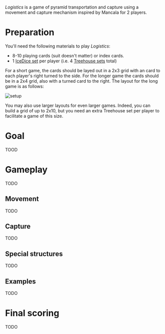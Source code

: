 *Logistics* is a game of pyramid transportation and capture using a  movement and capture mechanism inspired by Mancala for 2 players.

Preparation
===========

You'll need the following materials to play *Logistics*:

 * 8-10 playing cards (suit doesn't matter) or index cards.
 * 1 [IceDice set]() per player (i.e. 4 [Treehouse sets]() total)
 
For a short game, the cards should be layed out in a 2x3 grid with an card to each player's right turned to the side.  For the longer game the cards should be in a 2x4 grid, also with a turned card to the right.  The layout for the long game is as follows:

![setup]()

You may also use larger layouts for even larger games.  Indeed, you can build a grid of up to 2x10, but you need an extra Treehouse set per player to facilitate a game of this size.

Goal
====

TOOD

Gameplay
========

TODO

Movement
--------

TODO

Capture
-------

TODO



Special structures
------------------

TODO

Examples
--------

TODO

Final scoring
=============

TODO

